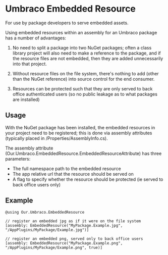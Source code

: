 # Umbraco Embedded Resource
For use by package developers to serve embedded assets.

Using embedded resources within an assembly for an Umbraco package has a number of advantages:

1) No need to split a package into two NuGet packages; often a class library project will also need to make a reference to the package, and if the resource files are not embedded, then they are added unnecessarily into that project.

2) Without resource files on the file system, there's nothing to add (other than the NuGet reference) into source control for the end consumer.

3) Resources can be protected such that they are only served to back office authenticated users (so no public leakage as to what packages are installed)


## Usage
With the NuGet package has been installed, the embedded resources in your project need to be registered; this is done via assembly attributes (typically placed in /Properties/AssemblyInfo.cs).

The assembly attribute (Our.Umbraco.EmbeddedResource.EmbeddedResourceAttribute) has three parameters:
* The full namespace path to the embedded resource
* The app relative url that the resource should be served on
* A flag to specify whether the resource should be protected (ie served to back office users only)

## Example

    @using Our.Umbraco.EmbeddedResource

    // register an embedded jpg as if it were on the file system    
    [assembly: EmbeddedResource("MyPackage.Example.jpg", "/AppPlugins/MyPackage/Example.jpg")]
    
    // register an embedded png, served only to back office users    
    [assembly: EmbeddedResource("MyPackage.Example.png", "/AppPlugins/MyPackage/Example.png", true)]
